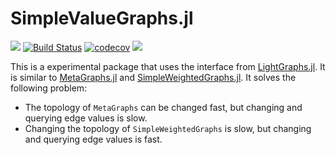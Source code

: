 # SimpleValueGraphs.jl
![](https://img.shields.io/badge/lifecycle-experimental-orange.svg)
[![Build Status](https://travis-ci.com/simonschoelly/SimpleValueGraphs.jl.svg?branch=master)](https://travis-ci.com/simonschoelly/SimpleValueGraphs.jl)
[![codecov](https://codecov.io/gh/simonschoelly/SimpleValueGraphs.jl/branch/master/graph/badge.svg)](https://codecov.io/gh/simonschoelly/SimpleValueGraphs.jl)
[![](https://img.shields.io/badge/chat-Zulip%23graphs-yellow)](https://julialang.zulipchat.com/#narrow/stream/228745-graphs)

This is a experimental package that uses the interface from [LightGraphs.jl](https://github.com/JuliaGraphs/LightGraphs.jl).
It is similar to [MetaGraphs.jl](https://github.com/JuliaGraphs/MetaGraphs.jl) and [SimpleWeightedGraphs.jl](https://github.com/JuliaGraphs/SimpleWeightedGraphs.jl).
It solves the following problem:
- The topology of `MetaGraphs` can be changed fast, but changing and querying edge values is slow.
- Changing the topology of `SimpleWeightedGraphs` is slow, but changing and querying edge values is fast.
